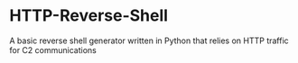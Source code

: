# HTTP-Reverse-Shell
 A basic reverse shell generator written in Python that relies on HTTP traffic for C2 communications
